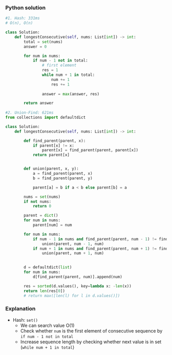 ### Python solution
```python
#1. Hash: 331ms
# O(n), O(n)

class Solution:
    def longestConsecutive(self, nums: List[int]) -> int:
        total = set(nums)
        answer = 0

        for num in nums:
            if num - 1 not in total:
                # first element
                res = 1
                while num + 1 in total:
                    num += 1
                    res += 1
                
                answer = max(answer, res)

        return answer
            
#2. Union-Find: 621ms
from collections import defaultdict

class Solution:
    def longestConsecutive(self, nums: List[int]) -> int:

        def find_parent(parent, x):
            if parent[x] != x:
                parent[x] = find_parent(parent, parent[x])
            return parent[x]


        def union(parent, x, y):
            a = find_parent(parent, x)
            b = find_parent(parent, y)

            parent[a] = b if a < b else parent[b] = a

        nums = set(nums)
        if not nums:
            return 0

        parent = dict()
        for num in nums:
            parent[num] = num

        for num in nums:
            if num - 1 in nums and find_parent(parent, num - 1) != find_parent(parent, num):
                union(parent, num - 1, num)
            if num + 1 in nums and find_parent(parent, num + 1) != find_parent(parent, num):
                union(parent, num + 1, num)
        

        d = defaultdict(list)
        for num in nums:
            d[find_parent(parent, num)].append(num)

        res = sorted(d.values(), key=lambda x: -len(x))
        return len(res[0])
        # return max([len(l) for l in d.values()]) 
```

### Explanation
- Hash: ```set()```
    - We can search value O(1)
    - Check whether ```num``` is the first element of consecutive sequence by ```if num - 1 not in total```
    - Increase sequence length by checking whether next value is in set (```while num + 1 in total```)
